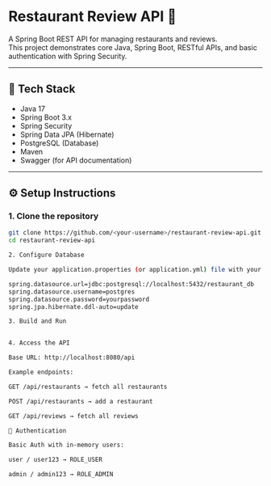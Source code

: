 # Restaurant Review API 🍴

A Spring Boot REST API for managing restaurants and reviews.  
This project demonstrates core Java, Spring Boot, RESTful APIs, and basic authentication with Spring Security.

---

## 🚀 Tech Stack
- Java 17
- Spring Boot 3.x
- Spring Security
- Spring Data JPA (Hibernate)
- PostgreSQL (Database)
- Maven
- Swagger (for API documentation)

---

## ⚙️ Setup Instructions

### 1. Clone the repository
```bash
git clone https://github.com/<your-username>/restaurant-review-api.git
cd restaurant-review-api

2. Configure Database

Update your application.properties (or application.yml) file with your PostgreSQL credentials:

spring.datasource.url=jdbc:postgresql://localhost:5432/restaurant_db
spring.datasource.username=postgres
spring.datasource.password=yourpassword
spring.jpa.hibernate.ddl-auto=update

3. Build and Run


4. Access the API

Base URL: http://localhost:8080/api

Example endpoints:

GET /api/restaurants → fetch all restaurants

POST /api/restaurants → add a restaurant

GET /api/reviews → fetch all reviews

🔑 Authentication

Basic Auth with in-memory users:

user / user123 → ROLE_USER

admin / admin123 → ROLE_ADMIN

